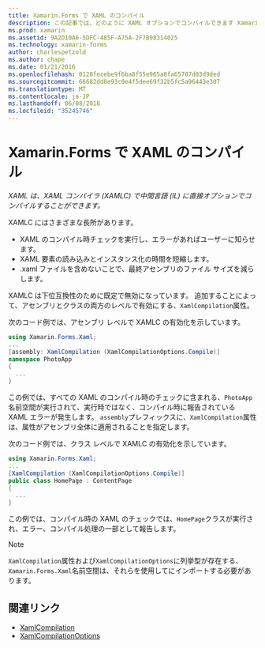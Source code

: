 ```yaml
---
title: Xamarin.Forms で XAML のコンパイル
description: この記事では、どのように XAML オプションでコンパイルできます Xamarin.Forms XAML コンパイラ (XAMLC) で中間言語 (IL) に直接について説明します。
ms.prod: xamarin
ms.assetid: 9A2D10A6-5DFC-485F-A75A-2F7B98314025
ms.technology: xamarin-forms
author: charlespetzold
ms.author: chape
ms.date: 01/21/2016
ms.openlocfilehash: 0128fecebe9f6ba8f55e965a8fa65787d03d9ded
ms.sourcegitcommit: 66682dd8e93c0e4f5dee69f32b5fc5a96443e307
ms.translationtype: MT
ms.contentlocale: ja-JP
ms.lasthandoff: 06/08/2018
ms.locfileid: "35245746"
---
```

# <a name="xaml-compilation-in-xamarinforms"></a>Xamarin.Forms で XAML のコンパイル

_XAML は、XAML コンパイラ (XAMLC) で中間言語 (IL) に直接オプションでコンパイルすることができます。_

XAMLC にはさまざまな長所があります。

- XAML のコンパイル時チェックを実行し、エラーがあればユーザーに知らせます。
- XAML 要素の読み込みとインスタンス化の時間を短縮します。
- .xaml ファイルを含めないことで、最終アセンブリのファイル サイズを減らします。

XAMLC は下位互換性のために既定で無効になっています。 追加することによって、アセンブリとクラスの両方のレベルで有効にする、`XamlCompilation`属性。

次のコード例では、アセンブリ レベルで XAMLC の有効化を示しています。

```csharp
using Xamarin.Forms.Xaml;
...
[assembly: XamlCompilation (XamlCompilationOptions.Compile)]
namespace PhotoApp
{
  ...
}
```

この例では、すべての XAML のコンパイル時のチェックに含まれる、`PhotoApp`名前空間が実行されて、実行時ではなく、コンパイル時に報告されている XAML エラーが発生します。
`assembly`プレフィックスに、`XamlCompilation`属性は、属性がアセンブリ全体に適用されることを指定します。

次のコード例では、クラス レベルで XAMLC の有効化を示しています。

```csharp
using Xamarin.Forms.Xaml;
...
[XamlCompilation (XamlCompilationOptions.Compile)]
public class HomePage : ContentPage
{
  ...
}
```

この例では、コンパイル時の XAML のチェックでは、`HomePage`クラスが実行され、エラー、コンパイル処理の一部として報告します。

> [!NOTE]
> `XamlCompilation`属性および`XamlCompilationOptions`に列挙型が存在する、`Xamarin.Forms.Xaml`名前空間は、それらを使用してにインポートする必要があります。


## <a name="related-links"></a>関連リンク

- [XamlCompilation](https://developer.xamarin.com/api/type/Xamarin.Forms.Xaml.XamlCompilationAttribute/)
- [XamlCompilationOptions](https://developer.xamarin.com/api/type/Xamarin.Forms.Xaml.XamlCompilationOptions/)
